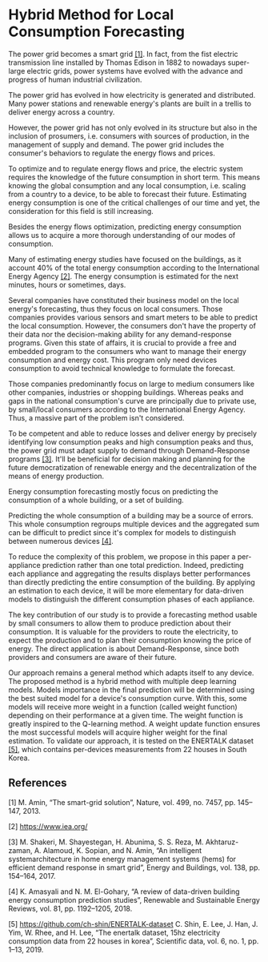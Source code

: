 # Hybrid Method for Local Consumption Forecasting


The power grid becomes a smart grid [[1]](#1). In fact, from the fist electric transmission line installed by Thomas Edison in 1882 to nowadays super-large electric grids, power systems have evolved with the advance and progress  of human industrial civilization. 

The power grid has evolved in how electricity is generated and distributed. Many power stations and renewable energy's plants are built in a trellis to deliver energy across a country. 

However, the power grid has not only evolved in its structure but also in the inclusion of prosumers, i.e. consumers with sources of production, in the management of supply and demand. The power grid includes the consumer's behaviors to regulate the energy flows and prices.

To optimize and to regulate energy flows and price, the electric system requires the knowledge of the future consumption in short term. This means knowing the global consumption and any local consumption, i.e. scaling from a country to a device, to be able to forecast their future. Estimating energy consumption is one of the critical challenges of our time and yet, the consideration for this field is still increasing. 

Besides the energy flows optimization, predicting energy consumption allows us to acquire a more thorough understanding of our modes of consumption.

Many of estimating energy studies have focused on the buildings, as it account 40% of the total energy consumption according to the International Energy Agency [[2]](#2). The energy consumption is estimated for the next minutes, hours or sometimes, days.

Several companies have constituted their business model on the local energy's forecasting, thus they focus on local consumers. Those companies provides various sensors and smart meters to be able to predict the local consumption. However, the consumers don't have the property of their data nor the decision-making ability for any demand-response programs. Given this state of affairs, it is crucial to provide a free and embedded program to the consumers who want to manage their energy consumption and energy cost. This program only need devices consumption to avoid technical knowledge to formulate the forecast.

Those companies predominantly focus on large to medium consumers like other companies, industries or shopping buildings. Whereas peaks and gaps in the national consumption's curve are principally due to private use, by small/local consumers according to the International Energy Agency. Thus, a massive part of the problem isn't considered. 

To be competent and able to reduce losses and deliver energy by precisely identifying low consumption peaks and high consumption peaks and thus, the power grid must adapt supply to demand through Demand-Response programs [[3]](#3).
It'll be beneficial for decision making and planning for the future democratization of renewable energy and the decentralization of the means of energy production.

Energy consumption forecasting mostly focus on predicting the consumption of a whole building, or a set of building. 

Predicting the whole consumption of a building may be a source of errors. This whole consumption regroups multiple devices and the aggregated sum can be difficult to predict since it's complex for models to distinguish between numerous devices [[4]](#4).

To reduce the complexity of this problem, we propose in this paper a per-appliance prediction rather than one total prediction.
Indeed, predicting each appliance and aggregating the results displays better performances than directly predicting the entire consumption of the building.
By applying an estimation to each device, it will be more elementary for data-driven models to distinguish the different consumption phases of each appliance.

The key contribution of our study is to provide a forecasting method usable by small consumers to allow them to produce prediction about their consumption. It is valuable for the providers to route the electricity, to expect the production and to plan their consumption knowing the price of energy. The direct application is about Demand-Response, since both providers and consumers are aware of their future.

Our approach remains a general method which adapts itself to any device. The proposed method is a hybrid method with multiple deep learning models. Models importance in the final prediction will be determined using the best suited model for a device's consumption curve. With this, some models will receive more weight in a function (called weight function) depending on their performance at a given time. The weight function is greatly inspired to the Q-learning method. A weight update function ensures the most successful models will acquire higher weight for the final estimation. To validate our approach, it is tested on the ENERTALK dataset [[5]](#5), which contains per-devices measurements from 22 houses in South Korea.

## References

<a id="1">[1]</a> 
M. Amin, “The smart-grid solution”, Nature, vol. 499, no. 7457, pp. 145–147, 2013.

<a id="2">[2]</a> 
https://www.iea.org/

<a id="3">[3]</a>
M. Shakeri, M. Shayestegan, H. Abunima, S. S. Reza, M. Akhtaruz-zaman, A. Alamoud, K. Sopian, and N. Amin, “An intelligent systemarchitecture in home energy management systems (hems) for efficient demand response in smart grid”, Energy and Buildings, vol. 138, pp. 154–164, 2017.

<a id="4">[4]</a>
K. Amasyali and N. M. El-Gohary, “A review of data-driven building energy consumption prediction studies”, Renewable and Sustainable Energy Reviews, vol. 81, pp. 1192–1205, 2018.


<a id="5">[5]</a>
https://github.com/ch-shin/ENERTALK-dataset
C. Shin, E. Lee, J. Han, J. Yim, W. Rhee, and H. Lee, “The enertalk dataset, 15hz electricity consumption data from 22 houses in korea”, Scientific data, vol. 6, no. 1, pp. 1–13, 2019.
